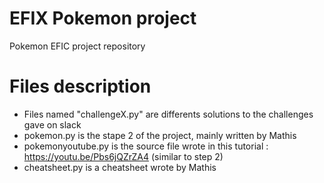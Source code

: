 # EFIX Pokemon project

Pokemon EFIC project repository

# Files description

- Files named "challengeX.py" are differents solutions to the challenges gave on slack
- pokemon.py is the stape 2 of the project, mainly written by Mathis
- pokemonyoutube.py is the source file wrote in this tutorial : https://youtu.be/Pbs6jQZrZA4 (similar to step 2)
- cheatsheet.py is a cheatsheet wrote by Mathis
